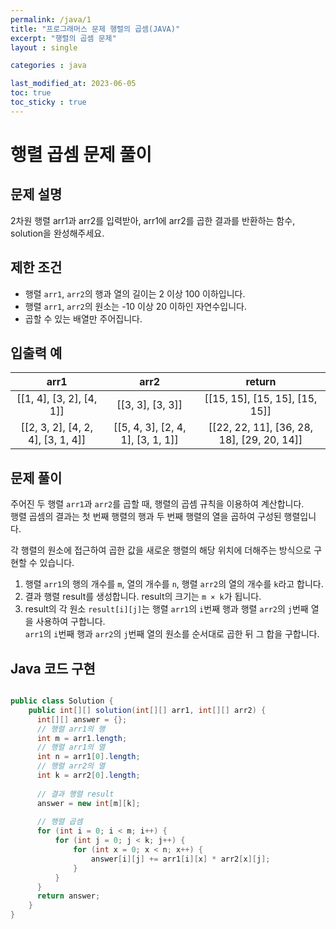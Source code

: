 ```yaml
---
permalink: /java/1
title: "프로그래머스 문제 행렬의 곱셈(JAVA)"
excerpt: "행렬의 곱셈 문제"
layout : single

categories : java

last_modified_at: 2023-06-05
toc: true
toc_sticky : true
---
```

# 행렬 곱셈 문제 풀이

## 문제 설명

2차원 행렬 arr1과 arr2를 입력받아, arr1에 arr2를 곱한 결과를 반환하는 함수, solution을 완성해주세요.

## 제한 조건

- 행렬 `arr1`, `arr2`의 행과 열의 길이는 2 이상 100 이하입니다.
- 행렬 `arr1`, `arr2`의 원소는 -10 이상 20 이하인 자연수입니다.
- 곱할 수 있는 배열만 주어집니다.

## 입출력 예

|**arr1**|arr2|return|
|:---:|:---:|:---:|
|[[1, 4], [3, 2], [4, 1]]|[[3, 3], [3, 3]]|[[15, 15], [15, 15], [15, 15]]|
|[[2, 3, 2], [4, 2, 4], [3, 1, 4]]|[[5, 4, 3], [2, 4, 1], [3, 1, 1]]|[[22, 22, 11], [36, 28, 18], [29, 20, 14]]|

## 문제 풀이

주어진 두 행렬 `arr1`과 `arr2`를 곱할 때, 행렬의 곱셈 규칙을 이용하여 계산합니다.  
행렬 곱셈의 결과는 첫 번째 행렬의 행과 두 번째 행렬의 열을 곱하여 구성된 행렬입니다.

각 행렬의 원소에 접근하여 곱한 값을 새로운 행렬의 해당 위치에 더해주는 방식으로 구현할 수 있습니다.

1. 행렬 `arr1`의 행의 개수를 `m`, 열의 개수를 `n`, 행렬 `arr2`의 열의 개수를 `k`라고 합니다.
2. 결과 행렬 result를 생성합니다. result의 크기는 `m × k`가 됩니다.
3. result의 각 원소 `result[i][j]`는 행렬 `arr1`의 `i`번째 행과 행렬 `arr2`의 `j`번째 열을 사용하여 구합니다.  
`arr1`의 `i`번째 행과 `arr2`의 `j`번째 열의 원소를 순서대로 곱한 뒤 그 합을 구합니다.

## Java 코드 구현

```java  

public class Solution {
    public int[][] solution(int[][] arr1, int[][] arr2) {
      int[][] answer = {};
      // 행렬 arr1의 행
      int m = arr1.length;
      // 행렬 arr1의 열
      int n = arr1[0].length;
      // 행렬 arr2의 열
      int k = arr2[0].length;
        
      // 결과 행렬 result
      answer = new int[m][k];
        
      // 행렬 곱셈
      for (int i = 0; i < m; i++) {
          for (int j = 0; j < k; j++) {
              for (int x = 0; x < n; x++) {
                  answer[i][j] += arr1[i][x] * arr2[x][j];
              }
          }
      }
      return answer;
    }
}
```